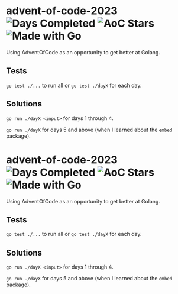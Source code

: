# advent-of-code-2023 ![Days Completed](https://img.shields.io/badge/Days%20Completed-6-brightgreen) ![AoC Stars](https://img.shields.io/badge/%E2%AD%90-12-brightgreen) ![Made with Go](https://img.shields.io/badge/Made%20with-Go-%2300ADD8)

Using AdventOfCode as an opportunity to get better at Golang.

## Tests

`go test ./...` to run all or `go test ./dayX` for each day.

## Solutions

`go run ./dayX <input>` for days 1 through 4.

`go run ./dayX` for days 5 and above (when I learned about the `embed` package).
# advent-of-code-2023 ![Days Completed](https://img.shields.io/badge/Days%20Completed--brightgreen) ![AoC Stars](https://img.shields.io/badge/%E2%AD%90--brightgreen) ![Made with Go](https://img.shields.io/badge/Made%20with-Go-%2300ADD8)

Using AdventOfCode as an opportunity to get better at Golang.

## Tests

`go test ./...` to run all or `go test ./dayX` for each day.

## Solutions

`go run ./dayX <input>` for days 1 through 4.

`go run ./dayX` for days 5 and above (when I learned about the `embed` package).
